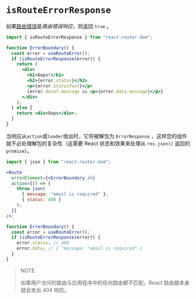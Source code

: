 # `isRouteErrorResponse`

如果[路由错误](../hooks/use-route-error)是*路由错误响应*，则返回 `true` 。

```jsx
import { isRouteErrorResponse } from "react-router-dom";

function ErrorBoundary() {
  const error = useRouteError();
  if (isRouteErrorResponse(error)) {
    return (
      <div>
        <h1>Oops!</h1>
        <h2>{error.status}</h2>
        <p>{error.statusText}</p>
        {error.data?.message && <p>{error.data.message}</p>}
      </div>
    );
  } else {
    return <div>Oops</div>;
  }
}
```

当响应从`action`或`loader`抛出时，它将被解包为 `ErrorResponse` ，这样您的组件就不必处理解包的复杂性（这需要 React 状态和效果来处理从 `res.json()` 返回的`promise`）。

```jsx
import { json } from "react-router-dom";

<Route
  errorElement={<ErrorBoundary />}
  action={() => {
    throw json(
      { message: "email is required" },
      { status: 400 }
    );
  }}
/>;

function ErrorBoundary() {
  const error = useRouteError();
  if (isRouteErrorResponse(error)) {
    error.status; // 400
    error.data; // { "message: "email is required" }
  }
}
```

> NOTE
>
> 如果用户访问的路由与应用程序中的任何路由都不匹配，React 路由器本身就会发出 404 响应。